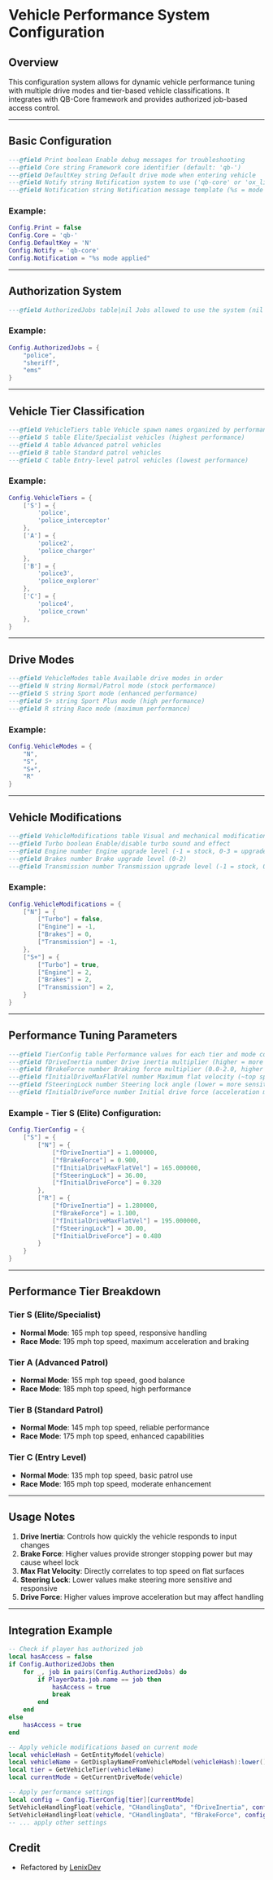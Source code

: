 # Vehicle Performance System Configuration

## Overview

This configuration system allows for dynamic vehicle performance tuning with multiple drive modes and tier-based vehicle classifications. It integrates with QB-Core framework and provides authorized job-based access control.

---

## Basic Configuration
```lua
---@field Print boolean Enable debug messages for troubleshooting
---@field Core string Framework core identifier (default: 'qb-')
---@field DefaultKey string Default drive mode when entering vehicle
---@field Notify string Notification system to use ('qb-core' or 'ox_lib')
---@field Notification string Notification message template (%s = mode name)
```
### Example:
```lua
Config.Print = false
Config.Core = 'qb-'
Config.DefaultKey = 'N'
Config.Notify = 'qb-core'
Config.Notification = "%s mode applied"
```

---

## Authorization System
```lua
---@field AuthorizedJobs table|nil Jobs allowed to use the system (nil = all players)
```
### Example:
```lua
Config.AuthorizedJobs = {
    "police",
    "sheriff",
    "ems"
}
```

---

## Vehicle Tier Classification
```lua
---@field VehicleTiers table Vehicle spawn names organized by performance tier
---@field S table Elite/Specialist vehicles (highest performance)
---@field A table Advanced patrol vehicles
---@field B table Standard patrol vehicles
---@field C table Entry-level patrol vehicles (lowest performance)
```
### Example:
```lua
Config.VehicleTiers = {
    ['S'] = {
        'police',
        'police_interceptor'
    },
    ['A'] = {
        'police2',
        'police_charger'
    },
    ['B'] = {
        'police3',
        'police_explorer'
    },
    ['C'] = {
        'police4',
        'police_crown'
    },
}
```

---

## Drive Modes
```lua
---@field VehicleModes table Available drive modes in order
---@field N string Normal/Patrol mode (stock performance)
---@field S string Sport mode (enhanced performance)
---@field S+ string Sport Plus mode (high performance)
---@field R string Race mode (maximum performance)
```
### Example:
```lua
Config.VehicleModes = { 
    "N",
    "S", 
    "S+",
    "R"
}
```

---

## Vehicle Modifications
```lua
---@field VehicleModifications table Visual and mechanical modifications per mode
---@field Turbo boolean Enable/disable turbo sound and effect
---@field Engine number Engine upgrade level (-1 = stock, 0-3 = upgrade levels)
---@field Brakes number Brake upgrade level (0-2)
---@field Transmission number Transmission upgrade level (-1 = stock, 0-2 = upgrade levels)
```
### Example:
```lua
Config.VehicleModifications = {
    ["N"] = {
        ["Turbo"] = false,
        ["Engine"] = -1,
        ["Brakes"] = 0,
        ["Transmission"] = -1,
    },
    ["S+"] = {
        ["Turbo"] = true,
        ["Engine"] = 2,
        ["Brakes"] = 2,
        ["Transmission"] = 2,
    }
}
```

---

## Performance Tuning Parameters
```lua
---@field TierConfig table Performance values for each tier and mode combination
---@field fDriveInertia number Drive inertia multiplier (higher = more responsive)
---@field fBrakeForce number Braking force multiplier (0.0-2.0, higher = stronger brakes)
---@field fInitialDriveMaxFlatVel number Maximum flat velocity (~top speed in mph)
---@field fSteeringLock number Steering lock angle (lower = more sensitive steering)
---@field fInitialDriveForce number Initial drive force (acceleration multiplier)
```
### Example - Tier S (Elite) Configuration:
```lua
Config.TierConfig = {
    ["S"] = {
        ["N"] = {
            ["fDriveInertia"] = 1.000000,
            ["fBrakeForce"] = 0.900,
            ["fInitialDriveMaxFlatVel"] = 165.000000,
            ["fSteeringLock"] = 36.00,
            ["fInitialDriveForce"] = 0.320
        },
        ["R"] = {
            ["fDriveInertia"] = 1.280000,
            ["fBrakeForce"] = 1.100,
            ["fInitialDriveMaxFlatVel"] = 195.000000,
            ["fSteeringLock"] = 30.00,
            ["fInitialDriveForce"] = 0.480
        }
    }
}
```

---

## Performance Tier Breakdown

### Tier S (Elite/Specialist)
- **Normal Mode**: 165 mph top speed, responsive handling
- **Race Mode**: 195 mph top speed, maximum acceleration and braking

### Tier A (Advanced Patrol)
- **Normal Mode**: 155 mph top speed, good balance
- **Race Mode**: 185 mph top speed, high performance

### Tier B (Standard Patrol)
- **Normal Mode**: 145 mph top speed, reliable performance
- **Race Mode**: 175 mph top speed, enhanced capabilities

### Tier C (Entry Level)
- **Normal Mode**: 135 mph top speed, basic patrol use
- **Race Mode**: 165 mph top speed, moderate enhancement

---

## Usage Notes

1. **Drive Inertia**: Controls how quickly the vehicle responds to input changes
2. **Brake Force**: Higher values provide stronger stopping power but may cause wheel lock
3. **Max Flat Velocity**: Directly correlates to top speed on flat surfaces
4. **Steering Lock**: Lower values make steering more sensitive and responsive
5. **Drive Force**: Higher values improve acceleration but may affect handling

---

## Integration Example

```lua
-- Check if player has authorized job
local hasAccess = false
if Config.AuthorizedJobs then
    for _, job in pairs(Config.AuthorizedJobs) do
        if PlayerData.job.name == job then
            hasAccess = true
            break
        end
    end
else
    hasAccess = true
end

-- Apply vehicle modifications based on current mode
local vehicleHash = GetEntityModel(vehicle)
local vehicleName = GetDisplayNameFromVehicleModel(vehicleHash):lower()
local tier = GetVehicleTier(vehicleName)
local currentMode = GetCurrentDriveMode(vehicle)

-- Apply performance settings
local config = Config.TierConfig[tier][currentMode]
SetVehicleHandlingFloat(vehicle, "CHandlingData", "fDriveInertia", config.fDriveInertia)
SetVehicleHandlingFloat(vehicle, "CHandlingData", "fBrakeForce", config.fBrakeForce)
-- ... apply other settings
```

## Credit

- Refactored by [LenixDev](https://github.com/LenixDev)
